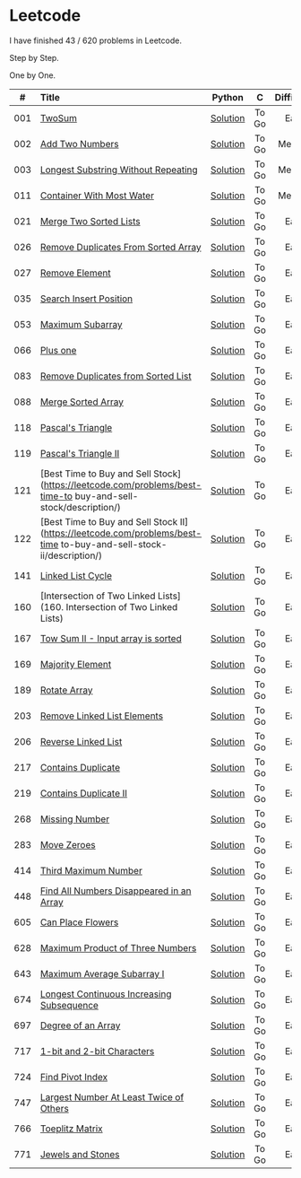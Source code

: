 # Leetcode
I have finished 43 / 620 problems in Leetcode.

Step by Step.

One by One.

| # | Title | Python | C | Difficulty | Tag |
| :-: | :-- | :-: | :-: | :-: | :-: |
| 001 | [TwoSum](https://leetcode.com/problems/two-sum/description/) | [Solution](https://github.com/ZhanPwBibiBibi/Leetcode/blob/master/Python/%231_TwoSum.py) | To Go | Easy | |
| 002 | [Add Two Numbers](https://leetcode.com/problems/add-two-numbers/description/) | [Solution](https://github.com/ZhanPwBibiBibi/Leetcode/blob/master/Python/%232_Add%20Two%20Numbers.py) | To Go | Medium | |
| 003 | [Longest Substring Without Repeating](https://leetcode.com/problems/longest-substring-without-repeating/description/) | [Solution](https://github.com/ZhanPwBibiBibi/Leetcode/blob/master/Python/%233_Longest%20Substring%20Without%20Repeating%20Characters.py) | To Go | Medium | |
| 011 | [Container With Most Water](https://leetcode.com/problems/container-with-most-water/description/) | [Solution](https://github.com/ZhanPwBibiBibi/Leetcode/blob/master/Python/%2311_Container%20With%20Most%20Water.py) | To Go | Medium |  |
| 021 | [Merge Two Sorted Lists](https://leetcode.com/problems/merge-two-sorted-lists/description/) | [Solution](https://github.com/ZhanPwBibiBibi/Leetcode/blob/master/Python/%2321_Merge%20Two%20Sorted%20Lists.py) | To Go | Easy |  |
| 026 | [Remove Duplicates From Sorted Array](https://leetcode.com/problems/remove-duplicates-from-sorted-array/description/) | [Solution](https://github.com/ZhanPwBibiBibi/Leetcode/blob/master/Python/%2326_RemoveDuplicatesFromSortedArray.py) | To Go | Easy | |
| 027 | [Remove Element](https://leetcode.com/problems/remove-element/description/) | [Solution](https://github.com/ZhanPwBibiBibi/Leetcode/blob/master/Python/%2327_Remove%20Element.py) | To Go | Easy | |
| 035 | [Search Insert Position](https://leetcode.com/problems/search-insert-position/description/) | [Solution](https://github.com/ZhanPwBibiBibi/Leetcode/blob/master/Python/%2335_Search%20Insert%20Position.py) | To Go | Easy | |
| 053 | [Maximum Subarray](https://leetcode.com/problems/maximum-subarray/description/) | [Solution](https://github.com/ZhanPwBibiBibi/Leetcode/blob/master/Python/%2353_Maximum%20Subarray.py) | To Go | Easy | |
| 066 | [Plus one](https://leetcode.com/problems/plus-one/description/) | [Solution ](https://github.com/ZhanPwBibiBibi/Leetcode/blob/master/Python/%2366_Plus%20one.py)| To Go | Easy | |
| 083 | [Remove Duplicates from Sorted List](https://leetcode.com/problems/remove-duplicates-from-sorted-list/description/) | [Solution](https://github.com/ZhanPwBibiBibi/Leetcode/blob/master/Python/%2383_Remove%20Duplicates%20from%20Sorted%20List.py) | To Go | Easy |  |
| 088 | [Merge Sorted Array](https://leetcode.com/problems/merge-sorted-array/description/) | [Solution](https://github.com/ZhanPwBibiBibi/Leetcode/blob/master/Python/%2388_Merge%20Sorted%20Array.py) | To Go | Easy | |
| 118 | [Pascal's Triangle](https://leetcode.com/problems/pascals-triangle/description/) | [Solution](https://github.com/ZhanPwBibiBibi/Leetcode/blob/master/Python/%23118_Pascal's%20Triangle.py) | To Go | Easy | |
| 119 | [Pascal's Triangle II](https://leetcode.com/problems/pascals-triangle-ii/description/) | [Solution](https://github.com/ZhanPwBibiBibi/Leetcode/blob/master/Python/%23119_Pascal's%20Triangle%20II.py) | To Go | Easy | |
| 121 | [Best Time to Buy and Sell Stock](https://leetcode.com/problems/best-time-to buy-and-sell-stock/description/) | [Solution](https://github.com/ZhanPwBibiBibi/Leetcode/blob/master/Python/%23121_Best%20Time%20to%20Buy%20and%20Sell%20Stock.py) | To Go | Easy | |
| 122 | [Best Time to Buy and Sell Stock II](https://leetcode.com/problems/best-time to-buy-and-sell-stock-ii/description/) | [Solution](https://github.com/ZhanPwBibiBibi/Leetcode/blob/master/Python/%23122_Best%20Time%20to%20Buy%20and%20Sell%20Stock%20II.py) | To Go | Easy | |
| 141 | [Linked List Cycle](https://leetcode.com/problems/linked-list-cycle/description/) | [Solution](https://github.com/ZhanPwBibiBibi/Leetcode/blob/master/Python/%23141_Linked%20List%20Cycle.py) | To Go | Easy |  |
| 160 | [Intersection of Two Linked Lists](160. Intersection of Two Linked Lists) | [Solution](https://github.com/ZhanPwBibiBibi/Leetcode/blob/master/Python/%23160_Intersection%20of%20Two%20Linked%20Lists.py) | To Go | Easy |  |
| 167 | [Tow Sum II - Input array is sorted](https://leetcode.com/problems/two-sum-ii-input-array-is-sorted/description/) | [Solution](https://github.com/ZhanPwBibiBibi/Leetcode/blob/master/Python/%23167_Tow%20Sum%20II%20-%20Input%20array%20is%20sorted.py) | To Go | Easy | |
| 169 | [Majority Element](https://leetcode.com/problems/majority-element/description/) | [Solution](https://github.com/ZhanPwBibiBibi/Leetcode/blob/master/Python/%23169_Majority%20Element.py) | To Go | Easy | |
| 189 | [Rotate Array](https://leetcode.com/problems/rotate-array/description/) | [Solution](https://github.com/ZhanPwBibiBibi/Leetcode/blob/master/Python/%23189_Rotate%20Array.py) | To Go | Easy | |
| 203 | [Remove Linked List Elements](https://leetcode.com/problems/remove-linked-list-elements/description/) | [Solution](https://github.com/ZhanPwBibiBibi/Leetcode/blob/master/Python/%23203_Remove%20Linked%20List%20Elements.py) | To Go | Easy |  |
| 206 | [Reverse Linked List](https://leetcode.com/problems/reverse-linked-list/description/) | [Solution](https://github.com/ZhanPwBibiBibi/Leetcode/blob/master/Python/%23206_Reverse%20Linked%20List.py) | To Go | Easy |  |
| 217 | [Contains Duplicate](https://leetcode.com/problems/contains-duplicate/description/) | [Solution](https://github.com/ZhanPwBibiBibi/Leetcode/blob/master/Python/%23217_Contains%20Duplicate.py) | To Go | Easy | |
| 219 | [Contains Duplicate II](https://leetcode.com/problems/contains-duplicate-ii/description/) | [Solution](https://github.com/ZhanPwBibiBibi/Leetcode/blob/master/Python/%23219_Contains%20Duplicate%20II.py) | To Go | Easy | |
| 268 | [Missing Number](https://leetcode.com/problems/missing-number/description/) | [Solution](https://github.com/ZhanPwBibiBibi/Leetcode/blob/master/Python/%23268_Missing%20Number.py) | To Go | Easy | |
| 283 | [Move Zeroes](https://leetcode.com/problems/move-zeroes/description/) | [Solution](https://github.com/ZhanPwBibiBibi/Leetcode/blob/master/Python/%23283_Move%20Zeroes.py) | To Go | Easy | |
| 414 | [Third Maximum Number](https://leetcode.com/problems/third-maximum-number/description/) | [Solution](https://github.com/ZhanPwBibiBibi/Leetcode/blob/master/Python/%23414_Third%20Maximum%20Number.py) | To Go | Easy | |
| 448 | [Find All Numbers Disappeared in an Array](https://leetcode.com/problems/find-all-numbers-disappeared-in-an-array/description/) | [Solution](https://github.com/ZhanPwBibiBibi/Leetcode/blob/master/Python/%23448_Find%20All%20Numbers%20Disappeared%20in%20an%20Array.py) | To Go | Easy | |
| 605 | [Can Place Flowers](https://leetcode.com/problems/can-place-flowers/description/) | [Solution](https://github.com/ZhanPwBibiBibi/Leetcode/blob/master/Python/%23605_Can%20Place%20Flowers.py) | To Go | Easy | |
| 628 | [Maximum Product of Three Numbers](https://leetcode.com/problems/maximum-product-of-three-numbers/description/) | [Solution](https://github.com/ZhanPwBibiBibi/Leetcode/blob/master/Python/%23628_Maximum%20Product%20of%20Three%20Numbers.py) | To Go | Easy | |
| 643 | [Maximum Average Subarray I](https://leetcode.com/problems/maximum-average-subarray-i/description/) | [Solution](https://github.com/ZhanPwBibiBibi/Leetcode/blob/master/Python/%23643_Maximum%20Average%20Subarray%20I.py) | To Go | Easy | |
| 674 | [Longest Continuous Increasing Subsequence](https://leetcode.com/problems/longest-continuous-increasing-subsequence/description/) | [Solution](https://github.com/ZhanPwBibiBibi/Leetcode/blob/master/Python/%23674_Longest%20Continuous%20Increasing%20Subsequence.py) | To Go | Easy | |
| 697 | [Degree of an Array](https://leetcode.com/problems/degree-of-an-array/description/) | [Solution](https://github.com/ZhanPwBibiBibi/Leetcode/blob/master/Python/%23697_Degree%20of%20an%20Array.py) | To Go | Easy | |
| 717 | [1-bit and 2-bit Characters](https://leetcode.com/problems/1-bit-and-2-bit-characters/description/) | [Solution](https://github.com/ZhanPwBibiBibi/Leetcode/blob/master/Python/%23717_1-bit%20and%202-bit%20Characters.py) | To Go | Easy | |
| 724 | [Find Pivot Index](https://leetcode.com/problems/find-pivot-index/description/) | [Solution](https://github.com/ZhanPwBibiBibi/Leetcode/blob/master/Python/%23724_Find%20Pivot%20Index.py) | To Go | Easy | |
| 747 | [Largest Number At Least Twice of Others](https://leetcode.com/problems/largest-number-at-least-twice-of-others/description/) | [Solution](https://github.com/ZhanPwBibiBibi/Leetcode/blob/master/Python/%23747_Largest%20Number%20At%20Least%20Twice%20of%20Others.py) | To Go | Easy | |
| 766 | [Toeplitz Matrix](https://leetcode.com/problems/toeplitz-matrix/description/) | [Solution](https://github.com/ZhanPwBibiBibi/Leetcode/blob/master/Python/%23766_Toeplitz%20Matrix.py) | To Go | Easy | |
| 771 | [Jewels and Stones](https://leetcode.com/problems/jewels-and-stones/description/) | [Solution](https://github.com/ZhanPwBibiBibi/Leetcode/blob/master/Python/%23771_Jewels%20and%20Stones.py) | To Go | Easy | |


